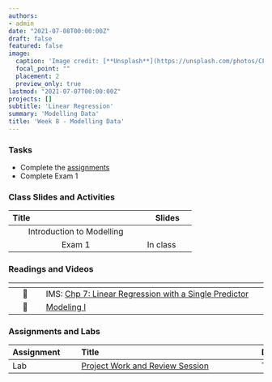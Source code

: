 ```yaml
---
authors:
- admin
date: "2021-07-08T00:00:00Z"
draft: false
featured: false
image:
  caption: 'Image credit: [**Unsplash**](https://unsplash.com/photos/CFZQ4HnWoc8)'
  focal_point: ""
  placement: 2
  preview_only: true
lastmod: "2021-07-07T00:00:00Z"
projects: []
subtitle: 'Linear Regression'
summary: 'Modelling Data'
title: 'Week 8 - Modelling Data'
---
```


### Tasks


- Complete the [assignments](/post/08-week/#assignments-and-labs)
- Complete Exam 1


### Class Slides and Activities

| <div style="width:250px;text-align:left">Title</div> | <div  style="width:80px;text-align:center">Slides</div> | 
|:---:|:---------------------|
| Introduction to Modelling   | [<span style="color: #4b5357;"><i class="fas fa-desktop fa-lg"></i></span>](https://sta-198-glhlth-298-fall-2022.github.io/website/slides/week-08/w8-l01-intro-model.html) | 
| Exam 1 | In class|


### Readings and Videos

| <div style="width:50px"></div>  | <div style="width:420px"></div>  |  <div style="width:200px"></div> |
|:---:|:---|:---:|
| :open_book: | IMS: [Chp 7: Linear Regression with a Single Predictor](https://openintro-ims.netlify.app/model-slr.html#model-slr) | **Required** |
| :movie_camera: | [Modeling I](https://www.youtube.com/watch?v=MWkkvDopBKc) | **Optional** |


### Assignments and Labs

| <div style="width:120px;text-align:left">Assignment</div> | <div style="width:340px;text-align:left">Title</div> | <div style="width:200px;text-align:left">Due</div> |
|:---|:---|:---|
| Lab  |[Project Work and Review Session](https://sta-198-glhlth-298-fall-2022.github.io/website/slides/week-08/exam1review.html)| Tuesday, 10/18 |


